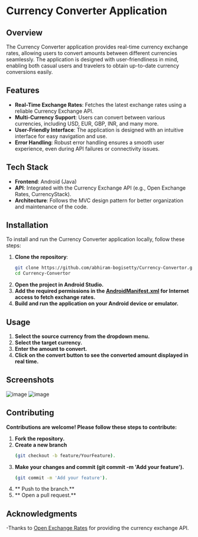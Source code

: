 # Currency Converter Application

## Overview
The Currency Converter application provides real-time currency exchange rates, allowing users to convert amounts between different currencies seamlessly. The application is designed with user-friendliness in mind, enabling both casual users and travelers to obtain up-to-date currency conversions easily.

## Features
- **Real-Time Exchange Rates**: Fetches the latest exchange rates using a reliable Currency Exchange API.
- **Multi-Currency Support**: Users can convert between various currencies, including USD, EUR, GBP, INR, and many more.
- **User-Friendly Interface**: The application is designed with an intuitive interface for easy navigation and use.
- **Error Handling**: Robust error handling ensures a smooth user experience, even during API failures or connectivity issues.

## Tech Stack
- **Frontend**: Android (Java)
- **API**: Integrated with the Currency Exchange API (e.g., Open Exchange Rates, CurrencyStack).
- **Architecture**: Follows the MVC design pattern for better organization and maintenance of the code.

## Installation
To install and run the Currency Converter application locally, follow these steps:

1. **Clone the repository**:
   ```bash
   git clone https://github.com/abhiram-bogisetty/Currency-Convertor.git
   cd Currency-Convertor
2. **Open the project in Android Studio.**
3. **Add the required permissions in the [AndroidManifest.xml](https://github.com/abhiram-bogisetty/Currency-Convertor/raw/main/AndroidManifest.xml) for Internet access to fetch exchange rates.**
4. **Build and run the application on your Android device or emulator.**
## Usage
1. **Select the source currency from the dropdown menu.**
2. **Select the target currency.**
3. **Enter the amount to convert.**
4. **Click on the convert button to see the converted amount displayed in real time.**
## Screenshots
![image](https://github.com/user-attachments/assets/dc679610-52b1-4cc4-bb7b-f3c489d1085b)
![image](https://github.com/user-attachments/assets/f246026d-ffc0-4adc-bd9f-8e397e72da45)
## Contributing
**Contributions are welcome! Please follow these steps to contribute:**
1. **Fork the repository.**
2. **Create a new branch**
   ```bash
   (git checkout -b feature/YourFeature).
3. **Make your changes and commit (git commit -m 'Add your feature').**
   ```bash
   (git commit -m 'Add your feature').
4. ** Push to the branch.**
5. ** Open a pull request.**
## Acknowledgments
-Thanks to [Open Exchange Rates](https://openexchangerates.org/) for providing the currency exchange API.



